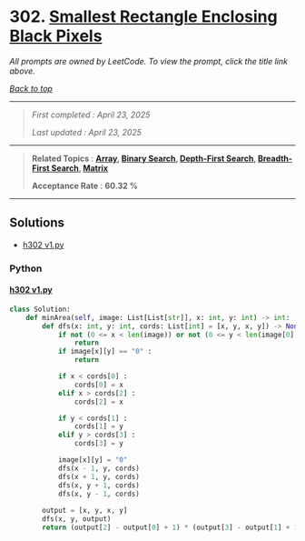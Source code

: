 # 302. [Smallest Rectangle Enclosing Black Pixels](<https://leetcode.com/problems/smallest-rectangle-enclosing-black-pixels>)

*All prompts are owned by LeetCode. To view the prompt, click the title link above.*

*[Back to top](<../README.md>)*

------

> *First completed : April 23, 2025*
>
> *Last updated : April 23, 2025*

------

> **Related Topics** : **[Array](<by_topic/Array.md>), [Binary Search](<by_topic/Binary Search.md>), [Depth-First Search](<by_topic/Depth-First Search.md>), [Breadth-First Search](<by_topic/Breadth-First Search.md>), [Matrix](<by_topic/Matrix.md>)**
>
> **Acceptance Rate** : **60.32 %**

------

## Solutions

- [h302 v1.py](<../my-submissions/h302 v1.py>)
### Python
#### [h302 v1.py](<../my-submissions/h302 v1.py>)
```Python
class Solution:
    def minArea(self, image: List[List[str]], x: int, y: int) -> int:
        def dfs(x: int, y: int, cords: List[int] = [x, y, x, y]) -> None :
            if not (0 <= x < len(image)) or not (0 <= y < len(image[0])) :
                return
            if image[x][y] == "0" :
                return

            if x < cords[0] :
                cords[0] = x
            elif x > cords[2] :
                cords[2] = x

            if y < cords[1] :
                cords[1] = y
            elif y > cords[3] :
                cords[3] = y

            image[x][y] = "0"
            dfs(x - 1, y, cords)
            dfs(x + 1, y, cords)
            dfs(x, y + 1, cords)
            dfs(x, y - 1, cords)
        
        output = [x, y, x, y]
        dfs(x, y, output)
        return (output[2] - output[0] + 1) * (output[3] - output[1] + 1)
```

